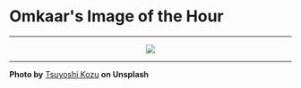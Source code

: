 # Omkaar's Image of the Hour

---

<div align="center">

<a href="https://unsplash.com/photos/urban-streetscape-with-buildings-and-road-9luf51j0R-0">
  <img src="https://images.unsplash.com/photo-1751692911847-96d282244940?crop=entropy&cs=tinysrgb&fit=max&fm=jpg&ixid=M3w3NjA2Nzh8MHwxfHJhbmRvbXx8fHx8fHx8fDE3NTM2MzIwMDB8&ixlib=rb-4.1.0&q=80&w=1080" style="max-width:100%; height:auto;">
</a>



</div>

---

**Photo by** [Tsuyoshi Kozu](https://unsplash.com/@tsuyoshikozu) **on Unsplash**
